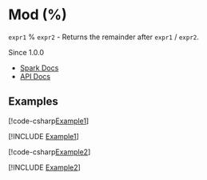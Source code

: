 ﻿# Mod (%)

`expr1` % `expr2` - Returns the remainder after `expr1` / `expr2`.

Since 1.0.0

* [Spark Docs](https://spark.apache.org/docs/latest/api/sql/index.html#_3)
* [API Docs](xref:TypedSpark.NET.Columns.TypedNumericColumn`3.op_Modulus*)

## Examples

[!code-csharp[Example1](../../../TypedSpark.NET.Tests/Examples/Mod.cs#Example1)]

[!INCLUDE [Example1](../../../TypedSpark.NET.Tests/Examples/__examples__/Mod.Case1.md)]

[!code-csharp[Example2](../../../TypedSpark.NET.Tests/Examples/Mod.cs#Example2)]

[!INCLUDE [Example2](../../../TypedSpark.NET.Tests/Examples/__examples__/Mod.Case2.md)]

